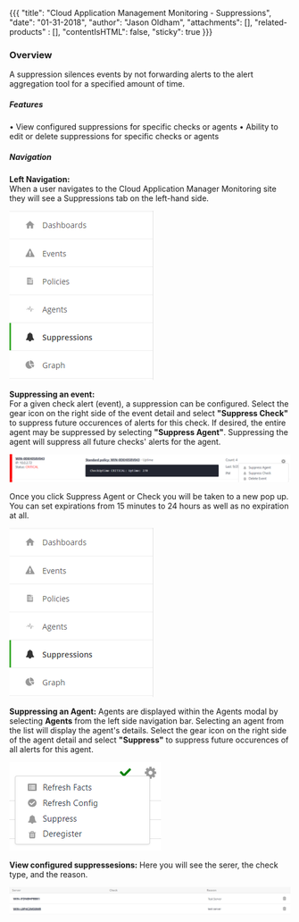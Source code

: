 {{{
  "title": "Cloud Application Management Monitoring - Suppressions",
  "date": "01-31-2018",
  "author": "Jason Oldham",
  "attachments": [],
  "related-products" : [],
  "contentIsHTML": false,
  "sticky": true
}}}


### Overview
A suppression silences events by not forwarding alerts to the alert aggregation tool for a specified amount of time.

##### Features
•	View configured suppressions for specific checks or agents
•	Ability to edit or delete suppressions for specific checks or agents

##### Navigation

**Left Navigation:**                                       
When a user navigates to the Cloud Application Manager Monitoring site they will see a Suppressions tab on the left-hand side.

![SuppressionLeftNav](../../images/SuppressionLeftNav.PNG)

**Suppressing an event:**                                
For a given check alert (event), a suppression can be configured.  Select the gear icon on the right side of the event detail and select **"Suppress Check"** to suppress future occurences of alerts for this check.  If desired, the entire agent may be suppressed by selecting **"Suppress Agent"**.  Suppressing the agent will suppress all future checks' alerts for the agent.

![EventSuppression.png](../../images/EventSuppression.png)

Once you click Suppress Agent or Check you will be taken to a new pop up.  You can set expirations from 15 minutes to 24 hours as well as no expiration at all.

![SuppressionLeftNav](../../images/SuppressionLeftNav.PNG)

**Suppressing an Agent:**
Agents are displayed within the Agents modal by selecting **Agents** from the left side navigation bar.  Selecting an agent from the list will display the agent's details.  Select the gear icon on the right side of the agent detail and select **"Suppress"** to suppress future occurences of all alerts for this agent.  

![AgentSuppression.png](../../images/AgentSuppression.png)

**View configured suppressesions:**
Here you will see the serer, the check type, and the reason.

![SuppressionsPage](../../images/SuppressionsPage.png)
